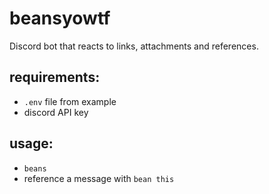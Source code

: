 # beansyowtf

Discord bot that reacts to links, attachments and references.

## requirements:
- `.env` file from example
- discord API key
## usage:

- `beans`
- reference a message with `bean this`
